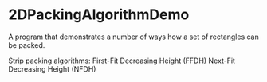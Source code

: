 2DPackingAlgorithmDemo
======================

A program that demonstrates a number of ways how a set of rectangles can be packed.

Strip packing algorithms:
First-Fit Decreasing Height (FFDH)
Next-Fit Decreasing Height (NFDH)
